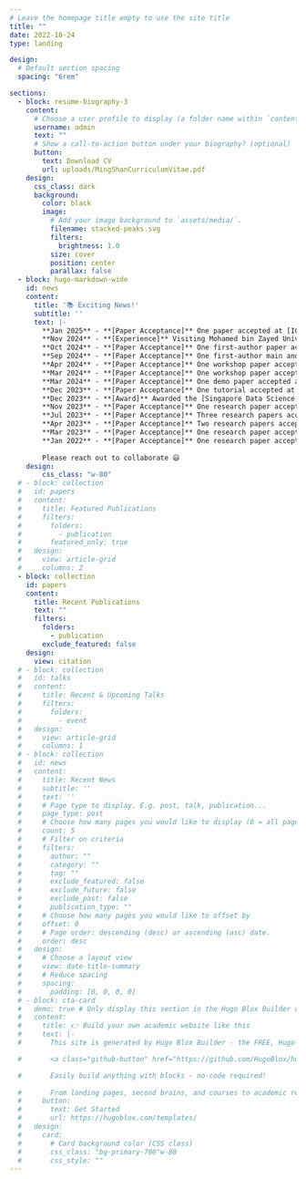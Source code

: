 ```yaml
---
# Leave the homepage title empty to use the site title
title: ""
date: 2022-10-24
type: landing

design:
  # Default section spacing
  spacing: "6rem"

sections:
  - block: resume-biography-3
    content:
      # Choose a user profile to display (a folder name within `content/authors/`)
      username: admin
      text: ""
      # Show a call-to-action button under your biography? (optional)
      button:
        text: Download CV
        url: uploads/MingShanCurriculumVitae.pdf
    design:
      css_class: dark
      background:
        color: black
        image:
          # Add your image background to `assets/media/`.
          filename: stacked-peaks.svg
          filters:
            brightness: 1.0
          size: cover
          position: center
          parallax: false
  - block: hugo-markdown-wide
    id: news
    content:
      title: '📚 Exciting News!'
      subtitle: ''
      text: |-
        **Jan 2025** - **[Paper Acceptance]** One paper accepted at [ICLR'25](https://iclr.cc/)<br/>
        **Nov 2024** - **[Experience]** Visiting Mohamed bin Zayed University of Artificial Intelligence (MBZUAI), advised by Prof. Preslav Nakov, Professor and Department Chair of Natural Language Processing. Excited to work and collaborate with brilliant minds in MBZUAI.<br/>
        **Oct 2024** - **[Paper Acceptance]** One first-author paper accepted at [ICWSM'25](https://www.icwsm.org/2025/index.html)<br/>
        **Sep 2024** - **[Paper Acceptance]** One first-author main and one first-author findings paper accepted at [EMNLP'24](https://aclanthology.org/events/emnlp-2024/)<br/>
        **Apr 2024** - **[Paper Acceptance]** One workshop paper accepted at [WOAH'24](https://aclanthology.org/volumes/2024.woah-1/)<br/>
        **Mar 2024** - **[Paper Acceptance]** One workshop paper accepted at [SocialNLP'24](https://sites.google.com/view/socialnlp2024/)<br/> 
        **Mar 2024** - **[Paper Acceptance]** One demo paper accepted at [TheWebConf'24](https://www2024.thewebconf.org/)<br/> 
        **Dec 2023** - **[Paper Acceptance]** One tutorial accepted at [TheWebConf'24](https://www2024.thewebconf.org/)<br/>
        **Dec 2023** - **[Award]** Awarded the [Singapore Data Science Consortium (SDSC) Dissertation Research Fellowship 2023](https://sdsc.sg/fellowship/) <br/>
        **Nov 2023** - **[Paper Acceptance]** One research paper accepted at [ACM BigData'23](https://bigdataieee.org/BigData2023/) <br/>
        **Jul 2023** - **[Paper Acceptance]** Three research papers accepted at [ACM MM'23](https://www.acmmm2023.org/) <br/>
        **Apr 2023** - **[Paper Acceptance]** Two research papers accepted at [IJCAI'23](https://ijcai-23.org/) <br/>
        **Mar 2023** - **[Paper Acceptance]** One research paper accepted at [ACM MMSys'23](https://2023.acmmmsys.org/) <br/>
        **Jan 2022** - **[Paper Acceptance]** One research paper accepted at [TheWebConf'22](https://www2022.thewebconf.org)
        
        Please reach out to collaborate 😃
    design:
        css_class: "w-80"
  # - block: collection
  #   id: papers
  #   content:
  #     title: Featured Publications
  #     filters:
  #       folders:
  #         - publication
  #       featured_only: true
  #   design:
  #     view: article-grid
  #     columns: 2
  - block: collection
    id: papers
    content:
      title: Recent Publications
      text: ""
      filters:
        folders:
          - publication
        exclude_featured: false
    design:
      view: citation
  # - block: collection
  #   id: talks
  #   content:
  #     title: Recent & Upcoming Talks
  #     filters:
  #       folders:
  #         - event
  #   design:
  #     view: article-grid
  #     columns: 1
  # - block: collection
  #   id: news
  #   content:
  #     title: Recent News
  #     subtitle: ''
  #     text: ''
  #     # Page type to display. E.g. post, talk, publication...
  #     page_type: post
  #     # Choose how many pages you would like to display (0 = all pages)
  #     count: 5
  #     # Filter on criteria
  #     filters:
  #       author: ""
  #       category: ""
  #       tag: ""
  #       exclude_featured: false
  #       exclude_future: false
  #       exclude_past: false
  #       publication_type: ""
  #     # Choose how many pages you would like to offset by
  #     offset: 0
  #     # Page order: descending (desc) or ascending (asc) date.
  #     order: desc
  #   design:
  #     # Choose a layout view
  #     view: date-title-summary
  #     # Reduce spacing
  #     spacing:
  #       padding: [0, 0, 0, 0]
  # - block: cta-card
  #   demo: true # Only display this section in the Hugo Blox Builder demo site
  #   content:
  #     title: 👉 Build your own academic website like this
  #     text: |-
  #       This site is generated by Hugo Blox Builder - the FREE, Hugo-based open source website builder trusted by 250,000+ academics like you.

  #       <a class="github-button" href="https://github.com/HugoBlox/hugo-blox-builder" data-color-scheme="no-preference: light; light: light; dark: dark;" data-icon="octicon-star" data-size="large" data-show-count="true" aria-label="Star HugoBlox/hugo-blox-builder on GitHub">Star</a>

  #       Easily build anything with blocks - no-code required!
        
  #       From landing pages, second brains, and courses to academic resumés, conferences, and tech blogs.
  #     button:
  #       text: Get Started
  #       url: https://hugoblox.com/templates/
  #   design:
  #     card:
  #       # Card background color (CSS class)
  #       css_class: "bg-primary-700"w-80
  #       css_style: ""
---
```

